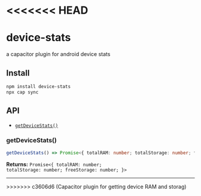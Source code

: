 <<<<<<< HEAD
=======
# device-stats

a capacitor plugin for android device stats

## Install

```bash
npm install device-stats
npx cap sync
```

## API

<docgen-index>

* [`getDeviceStats()`](#getdevicestats)

</docgen-index>

<docgen-api>
<!--Update the source file JSDoc comments and rerun docgen to update the docs below-->

### getDeviceStats()

```typescript
getDeviceStats() => Promise<{ totalRAM: number; totalStorage: number; freeStorage: number; }>
```

**Returns:** <code>Promise&lt;{ totalRAM: number; totalStorage: number; freeStorage: number; }&gt;</code>

--------------------

</docgen-api>
>>>>>>> c3606d6 (Capacitor plugin for getting device RAM and storag)
